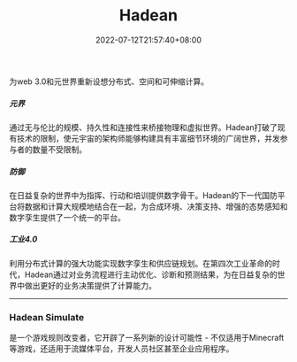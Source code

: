 ﻿---
weight: 
title: "Hadean"
description: "Reimagining distributed, spatial and scalable computing for web 3.0 and the metaverse."
date: 2022-07-12T21:57:40+08:00
lastmod: 2022-07-12T16:45:40+08:00
draft: false
authors: ["MineW"]
featuredImage: "247.webp"
link: "https://hadean.com/"
tags: ["Hadean","基础设施"]
categories: ["navigation"]
navigation: ["基础设施"]
lightgallery: true
toc: true
pinned: false
recommend: false
---

为web 3.0和元世界重新设想分布式、空间和可伸缩计算。 

##### 元界

通过无与伦比的规模、持久性和连接性来桥接物理和虚拟世界。Hadean打破了现有技术的限制，使元宇宙的架构师能够构建具有丰富细节环境的广阔世界，并发参与者的数量不受限制。

##### 防御

在日益复杂的世界中为指挥、行动和培训提供数字骨干。Hadean的下一代国防平台将数据和计算大规模地结合在一起，为合成环境、决策支持、增强的态势感知和数字孪生提供了一个统一的平台。

##### 工业4.0

利用分布式计算的强大功能实现数字孪生和供应链规划。在第四次工业革命的时代，Hadean通过对业务流程进行主动优化、诊断和预测结果，为在日益复杂的世界中做出更好的业务决策提供了计算能力。

---



### Hadean Simulate

是一个游戏规则改变者，它开辟了一系列新的设计可能性 - 不仅适用于Minecraft等游戏，还适用于流媒体平台，开发人员社区甚至企业应用程序。